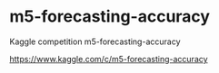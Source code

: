 # m5-forecasting-accuracy
Kaggle competition m5-forecasting-accuracy

https://www.kaggle.com/c/m5-forecasting-accuracy